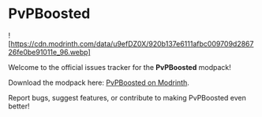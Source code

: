 # PvPBoosted  

![https://cdn.modrinth.com/data/u9efDZ0X/920b137e6111afbc009709d286726fe0be91011e_96.webp]

Welcome to the official issues tracker for the **PvPBoosted** modpack!  

Download the modpack here: [PvPBoosted on Modrinth](https://modrinth.com/project/pvpboosted/).  

Report bugs, suggest features, or contribute to making PvPBoosted even better!

